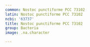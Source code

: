 ```yaml
---
common: Nostoc punctiforme PCC 73102
latin: Nostoc punctiforme PCC 73102
ncbi: '63737'
title: Nostoc punctiforme PCC 73102
group: Bacteria
image: .na.character

---
```

